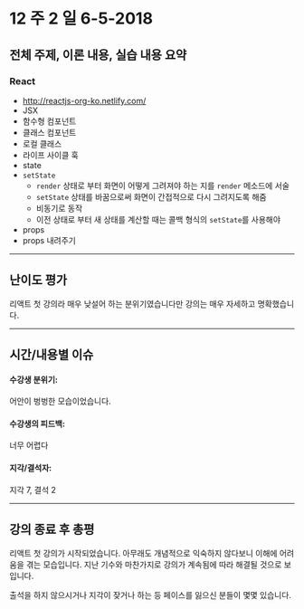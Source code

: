 # 12 주 2 일 6-5-2018

## 전체 주제, 이론 내용, 실습 내용 요약

### React

- http://reactjs-org-ko.netlify.com/
- JSX
- 함수형 컴포넌트
- 클래스 컴포넌트
- 로컬 클래스
- 라이프 사이클 훅
- state
- `setState`
  - `render` 상태로 부터 화면이 어떻게 그려져야 하는 지를 `render` 메소드에 서술
  - `setState` 상태를 바꿈으로써 화면이 간접적으로 다시 그려지도록 해줌
  - 비동기로 동작
  - 이전 상태로 부터 새 상태를 계산할 때는 콜백 형식의 `setState`를 사용해야
- props
- props 내려주기

---

## 난이도 평가

리액트 첫 강의라 매우 낮설어 하는 분위기였습니다만 강의는 매우 자세하고 명확했습니다.

---

## 시간/내용별 이슈

#### 수강생 분위기:

어안이 벙벙한 모습이었습니다.

#### 수강생의 피드백:

너무 어렵다

#### 지각/결석자:

지각 7, 결석 2

---

## 강의 종료 후 총평

리액트 첫 강의가 시작되었습니다. 아무래도 개념적으로 익숙하지 않다보니 이해에 어려움을 겪는 모습입니다. 지난 기수와 마찬가지로 강의가 계속됨에 따라 해결될 것으로 보입니다.

출석을 하지 않으시거나 지각이 잦거나 하는 등 페이스를 잃으신 분들이 몇몇 있습니다.
